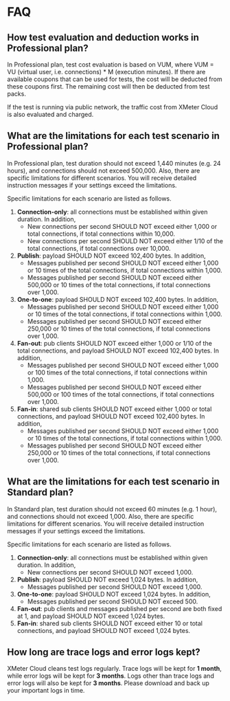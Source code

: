 # FAQ

## How test evaluation and deduction works in Professional plan?

In Professional plan, test cost evaluation is based on VUM, where VUM = VU (virtual user, i.e. connections) * M (execution minutes). If there are available coupons that can be used for tests, the cost will be deducted from these coupons first. The remaining cost will then be deducted from test packs.

If the test is running via public network, the traffic cost from XMeter Cloud is also evaluated and charged.

## What are the limitations for each test scenario in Professional plan?

In Professional plan, test duration should not exceed 1,440 minutes (e.g. 24 hours), and connections should not exceed 500,000. Also, there are specific limitations for different scenarios. You will receive detailed instruction messages if your settings exceed the limitations.

Specific limitations for each scenario are listed as follows.

1. **Connection-only**: all connections must be established within given duration. In addition,
   - New connections per second SHOULD NOT exceed either 1,000 or total connections, if total connections within 10,000.
   - New connections per second SHOULD NOT exceed either 1/10 of the total connections, if total connections over 10,000.
2. **Publish**: payload SHOULD NOT exceed 102,400 bytes. In addition,
   - Messages published per second SHOULD NOT exceed either 1,000 or 10 times of the total connections, if total connections within 1,000.
   - Messages published per second SHOULD NOT exceed either 500,000 or 10 times of the total connections, if total connections over 1,000.
3. **One-to-one**: payload SHOULD NOT exceed 102,400 bytes. In addition,
   - Messages published per second SHOULD NOT exceed either 1,000 or 10 times of the total connections, if total connections within 1,000.
   - Messages published per second SHOULD NOT exceed either 250,000 or 10 times of the total connections, if total connections over 1,000.
4. **Fan-out**: pub clients SHOULD NOT exceed either 1,000 or 1/10 of the total connections, and payload SHOULD NOT exceed 102,400 bytes. In addition,
   - Messages published per second SHOULD NOT exceed either 1,000 or 100 times of the total connections, if total connections within 1,000.
   - Messages published per second SHOULD NOT exceed either 500,000 or 100 times of the total connections, if total connections over 1,000.
5. **Fan-in**: shared sub clients SHOULD NOT exceed either 1,000 or total connections, and payload SHOULD NOT exceed 102,400 bytes. In addition,
   - Messages published per second SHOULD NOT exceed either 1,000 or 10 times of the total connections, if total connections within 1,000.
   - Messages published per second SHOULD NOT exceed either 250,000 or 10 times of the total connections, if total connections over 1,000.



## What are the limitations for each test scenario in Standard plan?

In Standard plan, test duration should not exceed 60 minutes (e.g. 1 hour), and connections should not exceed 1,000. Also, there are specific limitations for different scenarios. You will receive detailed instruction messages if your settings exceed the limitations.

Specific limitations for each scenario are listed as follows.

1. **Connection-only**: all connections must be established within given duration. In addition,
   - New connections per second SHOULD NOT exceed 1,000.
2. **Publish**: payload SHOULD NOT exceed 1,024 bytes. In addition,
   - Messages published per second SHOULD NOT exceed 1,000.
3. **One-to-one**: payload SHOULD NOT exceed 1,024 bytes. In addition,
   - Messages published per second SHOULD NOT exceed 500.
4. **Fan-out**: pub clients and messages published per second are both fixed at 1, and payload SHOULD NOT exceed 1,024 bytes.
5. **Fan-in**: shared sub clients SHOULD NOT exceed either 10 or total connections, and payload SHOULD NOT exceed 1,024 bytes. 



## How long are trace logs and error logs kept?

XMeter Cloud cleans test logs regularly. Trace logs will be kept for **1 month**, while error logs will be kept for **3 months**. Logs other than trace logs and error logs will also be kept for **3 months**. Please download and back up your important logs in time.
